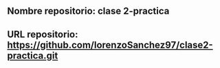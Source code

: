## Nombre repositorio: clase 2-practica
## URL repositorio: https://github.com/lorenzoSanchez97/clase2-practica.git